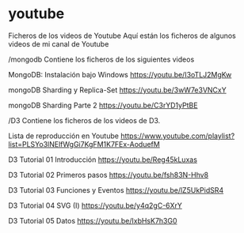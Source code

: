 # youtube
Ficheros de los videos de Youtube
Aquí están los ficheros de algunos videos de mi canal de Youtube

/mongodb Contiene los ficheros de los siguientes videos

MongoDB: Instalación bajo Windows
https://youtu.be/I3oTLJ2MgKw

mongoDB Sharding y Replica-Set
https://youtu.be/3wW7e3VNCxY

mongoDB Sharding Parte 2
https://youtu.be/C3rYD1yPtBE

/D3 Contiene los ficheros de los videos de D3.

Lista de reproducción en Youtube
https://www.youtube.com/playlist?list=PLSYo3lNElfWgGi7KgFM1K7FEx-AoduefM

D3 Tutorial 01 Introducción
https://youtu.be/Reg45kLuxas

D3 Tutorial 02 Primeros pasos
https://youtu.be/fsh83N-Hhv8

D3 Tutorial 03 Funciones y Eventos
https://youtu.be/lZ5UkPidSR4

D3 Tutorial 04 SVG (I)
https://youtu.be/y4q2gC-6XrY

D3 Tutorial 05 Datos
https://youtu.be/IxbHsK7h3G0
